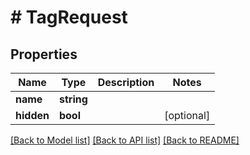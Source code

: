 # # TagRequest

## Properties

Name | Type | Description | Notes
------------ | ------------- | ------------- | -------------
**name** | **string** |  | 
**hidden** | **bool** |  | [optional] 

[[Back to Model list]](../../README.md#documentation-for-models) [[Back to API list]](../../README.md#documentation-for-api-endpoints) [[Back to README]](../../README.md)


